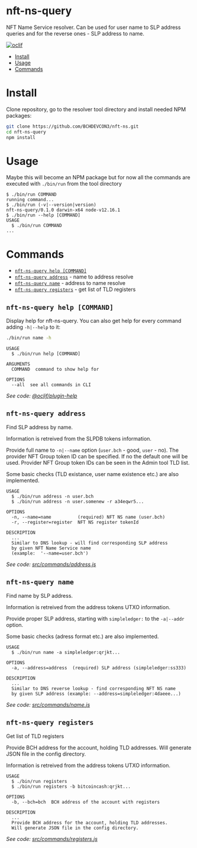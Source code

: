 nft-ns-query
============

NFT Name Service resolver. Can be used for user name to SLP address queries and for the reverse ones - SLP address to name.

[![oclif](https://img.shields.io/badge/cli-oclif-brightgreen.svg)](https://oclif.io)

<!-- toc -->
* [Install](#install)
* [Usage](#usage)
* [Commands](#commands)
<!-- tocstop -->

# Install

<!-- install -->
Clone repository, go to the resolver tool directory and install needed NPM packages:

```sh
git clone https://github.com/BCHDEVCON3/nft-ns.git
cd nft-ns-query
npm install
```

# Usage
<!-- usage -->
Maybe this will become an NPM package but for now all the commands are executed with `./bin/run` from the tool directory

```sh-session
$ ./bin/run COMMAND
running command...
$ ./bin/run (-v|--version|version)
nft-ns-query/0.1.0 darwin-x64 node-v12.16.1
$ ./bin/run --help [COMMAND]
USAGE
  $ ./bin/run COMMAND
...
```
<!-- usagestop -->
# Commands
<!-- commands -->
* [`nft-ns-query help [COMMAND]`](#nft-ns-query-help-command)
* [`nft-ns-query address`](#nft-ns-query-address) - name to address resolve
* [`nft-ns-query name`](#nft-ns-query-name) - address to name resolve
* [`nft-ns-query registers`](#nft-ns-query-registers) - get list of TLD registers

## `nft-ns-query help [COMMAND]`

Display help for nft-ns-query. You can also get help for every command adding `-h|--help` to it:

```sh
./bin/run name -h

```


```
USAGE
  $ ./bin/run help [COMMAND]

ARGUMENTS
  COMMAND  command to show help for

OPTIONS
  --all  see all commands in CLI
```

_See code: [@oclif/plugin-help](https://github.com/oclif/plugin-help/blob/v3.2.0/src/commands/help.ts)_

## `nft-ns-query address`

Find SLP address by name.

Information is retreived from the SLPDB tokens information.

Provide full name to `-n|--name` option (`user.bch` - good, `user` - no).
The provider NFT Group token ID can be specified. If no the default one will be used.
Provider NFT Group token IDs can be seen in the Admin tool TLD list.

Some basic checks (TLD existance, user name existence etc.) are also implemented.

```
USAGE
  $ ./bin/run address -n user.bch
  $ ./bin/run address -n user.somenew -r a34eqwr5...

OPTIONS
  -n, --name=name          (required) NFT NS name (user.bch)
  -r, --register=register  NFT NS register tokenId

DESCRIPTION
  ...
  Similar to DNS lookup - will find corresponding SLP address
  by given NFT Name Service name
  (example:  '--name=user.bch')
```

_See code: [src/commands/address.js](https://github.com/zh/nft-ns/blob/v0.1.0/src/commands/address.js)_


## `nft-ns-query name`

Find name by SLP address.

Information is retreived from the address tokens UTXO information.

Provide proper SLP address, starting with `simpleledger:` to the `-a|--addr` option.

Some basic checks (adress format etc.) are also implemented.

```
USAGE
  $ ./bin/run name -a simpleledger:qrjkt...

OPTIONS
  -a, --address=address  (required) SLP address (simpleledger:ss333)

DESCRIPTION
  ...
  Similar to DNS reverse lookup - find corresponding NFT NS name
  by given SLP address (example: --address=simpleledger:4daeee...)
```

_See code: [src/commands/name.js](https://github.com/zh/nft-ns/blob/v0.1.0/src/commands/name.js)_

## `nft-ns-query registers`

Get list of TLD registers

Provide BCH address for the account, holding TLD addresses.
Will generate JSON file in the config directory.

Information is retreived from the address tokens UTXO information.

```
USAGE
  $ ./bin/run registers
  $ ./bin/run registers -b bitcoincash:qrjkt...

OPTIONS
  -b, --bch=bch  BCH address of the account with registers

DESCRIPTION
  ...
  Provide BCH address for the account, holding TLD addresses.
  Will generate JSON file in the config directory.
```

_See code: [src/commands/registers.js](https://github.com/zh/nft-ns/blob/v0.1.0/src/commands/registers.js)_

<!-- commandsstop -->
